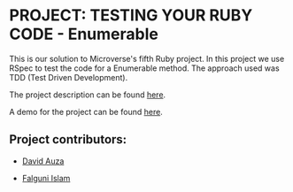 # PROJECT: TESTING YOUR RUBY CODE - Enumerable

This is our solution to Microverse's fifth Ruby project. In this project we use RSpec to test the code for a Enumerable method. The approach used was TDD (Test Driven Development).

The project description can be found [here](https://www.theodinproject.com/courses/ruby-programming/lessons/testing-your-ruby-code).

A demo for the project can be found [here](https://repl.it/@DavidAuza/PROJECT-TESTING-YOUR-RUBY-CODE-Enumerable).

## Project contributors:

- [David Auza](https://github.com/davidauza-engineer)

- [Falguni Islam](https://github.com/falguniislam)
